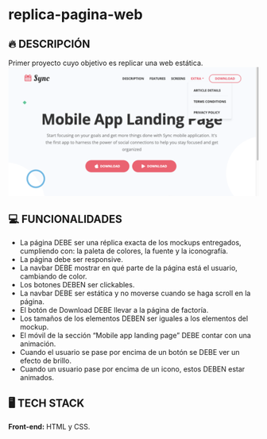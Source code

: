 # replica-pagina-web
## 🔥 DESCRIPCIÓN
Primer proyecto cuyo objetivo es replicar una web estática. 
![Screenshot](https://github.com/LilinaG/replica-pagina-web/blob/28c255cabee614b2f661411908eed3041474ceba/Captura%20de%20Pantalla%202023-05-21%20a%20las%2013.17.48.png)
## 💻 FUNCIONALIDADES
* La página DEBE ser una réplica exacta de los mockups entregados, cumpliendo con: la paleta de colores, la fuente y la iconografía.
* La página debe ser responsive.
* La navbar DEBE mostrar en qué parte de la página está el usuario, cambiando de color.
* Los botones DEBEN ser clickables.
* La navbar DEBE ser estática y no moverse cuando se haga scroll en la página.
* El botón de Download DEBE llevar a la página de factoría.
* Los tamaños de los elementos DEBEN ser iguales a los elementos del mockup.
* El móvil de la sección “Mobile app landing page” DEBE contar con una animación.
* Cuando el usuario se pase por encima de un botón se DEBE ver un efecto de brillo.
* Cuando un usuario pase por encima de un icono, estos DEBEN estar animados.
## 🖥 TECH STACK
**Front-end:** HTML y CSS.


